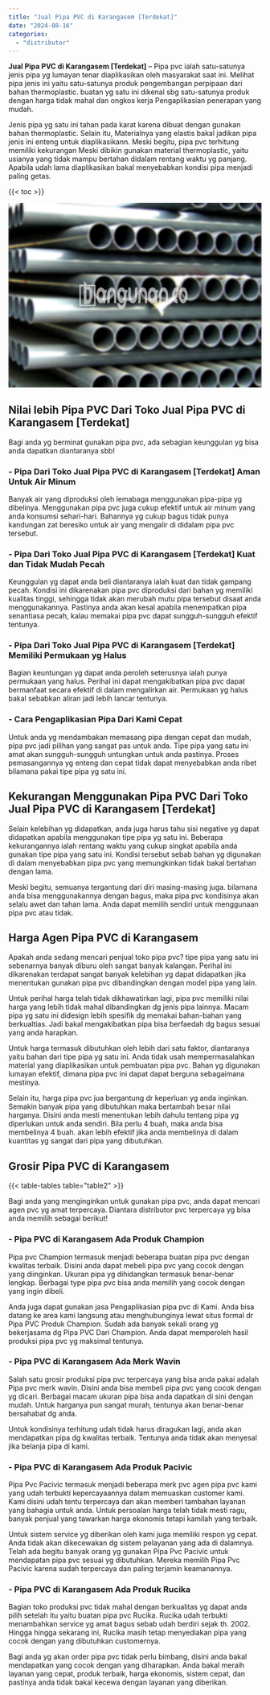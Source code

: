 ```yaml
---
title: "Jual Pipa PVC di Karangasem [Terdekat]"
date: "2024-08-16"
categories: 
  - "distributor"
---
```


**Jual Pipa PVC di Karangasem \[Terdekat\]** – Pipa pvc ialah satu-satunya jenis pipa yg lumayan tenar diaplikasikan oleh masyarakat saat ini. Melihat pipa jenis ini yaitu satu-satunya produk pengembangan perpipaan dari bahan thermoplastic. buatan yg satu ini dikenal sbg satu-satunya produk dengan harga tidak mahal dan ongkos kerja Pengaplikasian penerapan yang mudah.

Jenis pipa yg satu ini tahan pada karat karena dibuat dengan gunakan bahan thermoplastic. Selain itu, Materialnya yang elastis bakal jadikan pipa jenis ini enteng untuk diaplikasikann. Meski begitu, pipa pvc terhitung memiliki kekurangan Meski dibikin gunakan material thermoplastic, yaitu usianya yang tidak mampu bertahan didalam rentang waktu yg panjang. Apabila udah lama diaplikasikan bakal menyebabkan kondisi pipa menjadi paling getas.

{{< toc >}}

![Jual Pipa PVC di Karangasem [Terdekat]](/images/jaul-pipa-pvc-43.png)

## Nilai lebih Pipa PVC Dari Toko Jual Pipa PVC di Karangasem \[Terdekat\]

Bagi anda yg berminat gunakan pipa pvc, ada sebagian keunggulan yg bisa anda dapatkan diantaranya sbb!

### \- Pipa Dari Toko Jual Pipa PVC di Karangasem \[Terdekat\] Aman Untuk Air Minum

Banyak air yang diproduksi oleh lemabaga menggunakan pipa-pipa yg dibelinya. Menggunakan pipa pvc juga cukup efektif untuk air minum yang anda konsumsi sehari-hari. Bahannya yg cukup bagus tidak punya kandungan zat beresiko untuk air yang mengalir di didalam pipa pvc tersebut.

### \- Pipa Dari Toko Jual Pipa PVC di Karangasem \[Terdekat\] Kuat dan Tidak Mudah Pecah

Keunggulan yg dapat anda beli diantaranya ialah kuat dan tidak gampang pecah. Kondisi ini dikarenakan pipa pvc diproduksi dari bahan yg memiliki kualitas tinggi, sehingga tidak akan merubah mutu pipa tersebut disaat anda menggunakannya. Pastinya anda akan kesal apabila menempatkan pipa senantiasa pecah, kalau memakai pipa pvc dapat sungguh-sungguh efektif tentunya.

### \- Pipa Dari Toko Jual Pipa PVC di Karangasem \[Terdekat\] Memiliki Permukaan yg Halus

Bagian keuntungan yg dapat anda peroleh seterusnya ialah punya permukaan yang halus. Perihal ini dapat mengakibatkan pipa pvc dapat bermanfaat secara efektif di dalam mengalirkan air. Permukaan yg halus bakal sebabkan aliran jadi lebih lancar tentunya.

### \- Cara Pengaplikasian Pipa Dari Kami Cepat

Untuk anda yg mendambakan memasang pipa dengan cepat dan mudah, pipa pvc jadi pilihan yang sangat pas untuk anda. Tipe pipa yang satu ini amat akan sungguh-sungguh untungkan untuk anda pastinya. Proses pemasangannya yg enteng dan cepat tidak dapat menyebabkan anda ribet bilamana pakai tipe pipa yg satu ini.

## Kekurangan Menggunakan Pipa PVC Dari Toko Jual Pipa PVC di Karangasem \[Terdekat\]

Selain kelebihan yg didapatkan, anda juga harus tahu sisi negative yg dapat didapatkan apabila menggunakan tipe pipa yg satu ini. Beberapa kekurangannya ialah rentang waktu yang cukup singkat apabila anda gunakan tipe pipa yang satu ini. Kondisi tersebut sebab bahan yg digunakan di dalam menyebabkan pipa pvc yang memungkinkan tidak bakal bertahan dengan lama.

Meski begitu, semuanya tergantung dari diri masing-masing juga. bilamana anda bisa menggunakannya dengan bagus, maka pipa pvc kondisinya akan selalu awet dan tahan lama. Anda dapat memilih sendiri untuk menggunaan pipa pvc atau tidak.

## Harga Agen Pipa PVC di Karangasem

Apakah anda sedang mencari penjual toko pipa pvc? tipe pipa yang satu ini sebenarnya banyak diburu oleh sangat banyak kalangan. Perihal ini dikarenakan terdapat sangat banyak kelebihan yg dapat didapatkan jika menentukan gunakan pipa pvc dibandingkan dengan model pipa yang lain.

Untuk perihal harga telah tidak dikhawatirkan lagi, pipa pvc memiliki nilai harga yang lebih tidak mahal dibandingkan dg jenis pipa lainnya. Macam pipa yg satu ini didesign lebih spesifik dg memakai bahan-bahan yang berkualtias. Jadi bakal mengakibatkan pipa bisa berfaedah dg bagus sesuai yang anda harapkan.

Untuk harga termasuk dibutuhkan oleh lebih dari satu faktor, diantaranya yaitu bahan dari tipe pipa yg satu ini. Anda tidak usah mempermasalahkan material yang diaplikasikan untuk pembuatan pipa pvc. Bahan yg digunakan lumayan efektif, dimana pipa pvc ini dapat dapat berguna sebagaimana mestinya.

Selain itu, harga pipa pvc jua bergantung dr keperluan yg anda inginkan. Semakin banyak pipa yang dibutuhkan maka bertambah besar nilai harganya. Disini anda mesti menentukan lebih dahulu tentang pipa yg diperlukan untuk anda sendiri. Bila perlu 4 buah, maka anda bisa membelinya 4 buah. akan lebih efektif jika anda membelinya di dalam kuantitas yg sangat dari pipa yang dibutuhkan.

## Grosir Pipa PVC di Karangasem

{{< table-tables table="table2" >}}

Bagi anda yang menginginkan untuk gunakan pipa pvc, anda dapat mencari agen pvc yg amat terpercaya. Diantara distributor pvc terpercaya yg bisa anda memilih sebagai berikut!

### \- Pipa PVC di Karangasem Ada Produk Champion

Pipa pvc Champion termasuk menjadi beberapa buatan pipa pvc dengan kwalitas terbaik. Disini anda dapat mebeli pipa pvc yang cocok dengan yang diinginkan. Ukuran pipa yg dihidangkan termasuk benar-benar lengkap. Berbagai type pipa pvc bisa anda memilih yang cocok dengan yang ingin dibeli.

Anda juga dapat gunakan jasa Pengaplikasian pipa pvc di Kami. Anda bisa datang ke area kami langsung atau menghubunginya lewat situs formal dr Pipa PVC Produk Champion. Sudah ada banyak sekali orang yg bekerjasama dg Pipa PVC Dari Champion. Anda dapat memperoleh hasil produksi pipa pvc yg maksimal tentunya.

### \- Pipa PVC di Karangasem Ada Merk Wavin

Salah satu grosir produksi pipa pvc terpercaya yang bisa anda pakai adalah Pipa pvc merk wavin. Disini anda bisa membeli pipa pvc yang cocok dengan yg dicari. Berbagai macam ukuran pipa bisa anda dapatkan di sini dengan mudah. Untuk harganya pun sangat murah, tentunya akan benar-benar bersahabat dg anda.

Untuk kondisinya terhitung udah tidak harus diragukan lagi, anda akan mendapatkan pipa dg kwalitas terbaik. Tentunya anda tidak akan menyesal jika belanja pipa di kami.

### \- Pipa PVC di Karangasem Ada Produk Pacivic

Pipa Pvc Pacivic termasuk menjadi beberapa merk pvc agen pipa pvc kami yang udah terbukti kepercayaannya dalam memuaskan customer kami. Kami disini udah tentu terpercaya dan akan memberi tambahan layanan yang bahagia untuk anda. Untuk persoalan harga telah tidak mesti ragu, banyak penjual yang tawarkan harga ekonomis tetapi kamilah yang terbaik.

Untuk sistem service yg diberikan oleh kami juga memiliki respon yg cepat. Anda tidak akan dikecewakan dg sistem pelayanan yang ada di dalamnya. Telah ada begitu banyak orang yg gunakan Pipa Pvc Pacivic untuk mendapatan pipa pvc sesuai yg dibutuhkan. Mereka memilih Pipa Pvc Pacivic karena sudah terpercaya dan paling terjamin keamanannya.

### \- Pipa PVC di Karangasem Ada Produk Rucika

Bagian toko produksi pvc tidak mahal dengan berkualitas yg dapat anda pilih setelah itu yaitu buatan pipa pvc Rucika. Rucika udah terbukti menambahkan service yg amat bagus sebab udah berdiri sejak th. 2002. Hingga hingga sekarang ini, Rucika masih tetap menyediakan pipa yang cocok dengan yang dibutuhkan customernya.

Bagi anda yg akan order pipa pvc tidak perlu bimbang, disini anda bakal mendapatkan yang cocok dengan yang diharapkan. Anda bakal meraih layanan yang cepat, produk terbaik, harga ekonomis, sistem cepat, dan pastinya anda tidak bakal kecewa dengan layanan yang diberikan.
